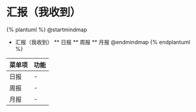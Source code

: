 # 汇报（我收到）



{% plantuml %}
@startmindmap
* 汇报（我收到）
** 日报
** 周报
** 月报
@endmindmap
{% endplantuml %}




| 菜单项      |  功能  |
| --------   |   ----  |
|日报|-|
|周报|-|
|月报|-|

